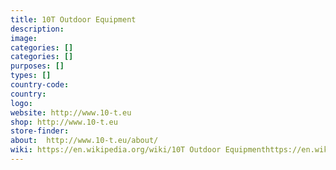 ```yaml
---
title: 10T Outdoor Equipment
description:
image:
categories: []
categories: []
purposes: []
types: []
country-code:
country:
logo:
website: http://www.10-t.eu
shop: http://www.10-t.eu
store-finder:
about:  http://www.10-t.eu/about/
wiki: https://en.wikipedia.org/wiki/10T Outdoor Equipmenthttps://en.wikipedia.org/wiki/10T Outdoor Equipment
---
```

